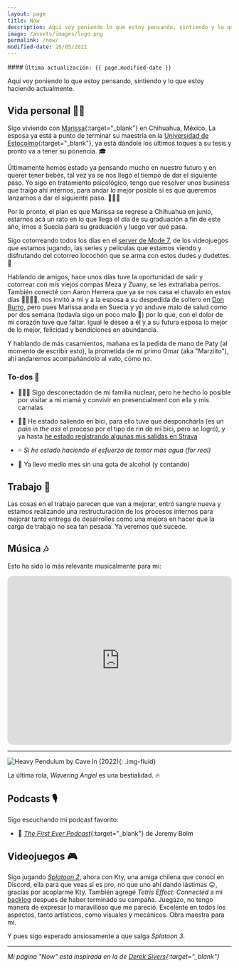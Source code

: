 ```yaml
---
layout: page
title: Now
description: Aquí voy poniendo lo que estoy pensando, sintiendo y lo que estoy haciendo actualmente.
image: /assets/images/logo.png
permalink: /now/
modified-date: 20/05/2022
---
```


<div class="card last-updated mt-3 text-center">
<div class="card-body">
#### <code>Última actualización: {{ page.modified-date }}</code>
</div>
</div>

<p class="text-center">Aquí voy poniendo lo que estoy pensando, sintiendo y lo que estoy haciendo actualmente.</p>

## Vida personal 👦🏻

Sigo viviendo con [Marissa][2]{:target="_blank"} en Chihuahua, México. La esposa ya está a punto de terminar su maestría en la [Universidad de Estocolmo][3]{:target="_blank"}, ya está dándole los últimos toques a su tesis y pronto va a tener su ponencia. 🎓

Últimamente hemos estado ya pensando mucho en nuestro futuro y en querer tener bebés, tal vez ya se nos llegó el tiempo de dar el siguiente paso. Yo sigo en tratamiento psicológico, tengo que resolver unos business que traigo ahí internos, para andar lo mejor posible si es que queremos lanzarnos a dar el siguiente paso. 👶🏻🍼

Por lo pronto, el plan es que Marissa se regrese a Chihuahua en junio, estarnos acá un rato en lo que llega el día de su graduación a fin de este año, irnos a Suecia para su graduación y luego ver qué pasa.

Sigo cotorreando todos los días en el [server de Mode 7][4], de los videojuegos que estamos jugando, las series y películas que estamos viendo y disfrutando del cotorreo locochón que se arma con estos dudes y dudettes. 🥴

Hablando de amigos, hace unos días tuve la oportunidad de salir y cotorrear con mis viejos compas Meza y Zuany, se les extrañaba perros. También conecté con Aaron Herrera que ya se nos casa el chavalo en estos días 🤵‍♂️👰‍♂️, nos invitó a mi y a la esposa a su despedida de soltero en [Don Burro][5], pero pues Marissa anda en Suecia y yo anduve malo de salud como por dos semana (todavía sigo un poco malo 🤒) por lo que, con el dolor de mi corazón tuve que faltar. Igual le deseo a él y a su futura esposa lo mejor de lo mejor, felicidad y bendiciones en abundancia.

Y hablando de más casamientos, mañana es la pedida de mano de Paty (al momento de escribir esto), la prometida de mi primo Omar (aka "Marziito"), ahí andaremos acompañándolo al vato, cómo no.

### To-dos 📝

- 👩‍👩‍👧 Sigo desconectadón de mi familia nuclear, pero he hecho lo posible por visitar a mi mamá y convivir en presencialment con ella y mis carnalas

- 🚴‍♂️ He estado saliendo en bici, para ello tuve que desponcharla (es un *pain in the ass* el proceso por el tipo de rin de mi bici, pero se logró), y ya hasta [he estado registrando algunas mis salidas en Strava][6]

- 💦 *Si he estado haciendo el esfuerzo de tomar más agua (for real)*

- 🍺 Ya llevo medio mes sin una gota de alcohol (y contando)

## Trabajo 💼

Las cosas en el trabajo parecen que van a mejorar, entró sangre nueva y estamos realizando una restructuración de los procesos internos para mejorar tanto entrega de desarrollos como una mejora en hacer que la carga de trabajo no sea tan pesada. Ya veremos qué sucede.

## Música 🎶
Esto ha sido lo más relevante musicalmente para mi:

<iframe style="border-radius:12px" src="https://open.spotify.com/embed/album/7tsD5NnZCCk1RxnIIYwY7t?utm_source=generator" width="100%" height="380" frameBorder="0" allowfullscreen="" allow="autoplay; clipboard-write; encrypted-media; fullscreen; picture-in-picture"></iframe>

---

![Heavy Pendulum by Cave In (2022)](../assets/images/IMG_0732.png){: .img-fluid}

La última rola, *Wavering Angel* es una bestialidad. 🔥

## Podcasts 🎙

Sigo escuchando mi podcast favorito:

- 🤘 [*The First Ever Podcast*][7]{:target="_blank"} de Jeremy Bolm

## Videojuegos 🎮
Sigo jugando [*Splatoon 2*][8], ahora con Kty, una amiga chilena que conocí en Discord, ella para que veas si es pro, no que uno ahí dando lástimas 😛, gracias por acoplarme Kty. También agregé *Tetris Effect: Connected* a mi [backlog][9] después de haber terminado su campaña. Juegazo, no tengo manera de expresar lo maravilloso que me pareció. Excelente en todos los aspectos, tanto artísticos, como visuales y mecánicos. Obra maestra para mí.

Y pues sigo esperado ansiosamente a que salga *Splatoon 3*.

---

*Mi página "Now" está inspirada en la de [Derek Sivers][1]{:target="_blank"}*

[1]: https://sive.rs/nowff
[2]: https://www.instagram.com/primitivegirl
[3]: https://www.su.se
[4]: /mode-7/
[5]: https://www.instagram.com/foro.donburro
[6]: https://www.strava.com/athletes/8740264
[7]: https://mixen.mx
[7]: https://podcasts.apple.com/us/podcast/the-first-ever-podcast/id1520216207
[8]: /nintendo/splatoon/
[9]: https://www.backloggd.com/u/mijo